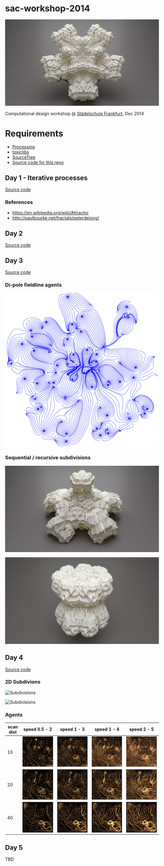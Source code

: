 # sac-workshop-2014

![Subdivisions](day3/Subdiv/20141203-subdiv.png)

Computational design workshop @ [Städelschule Frankfurt](http://www.staedelschule.de/architecture/), Dec 2014

# Requirements

- [Processing](http://processing.org)
- [toxiclibs](http://toxiclibs.org)
- [SourceTree](http://sourcetreeapp.com/)
- [Source code for this repo](https://github.com/learn-postspectacular/sac-workshop-2014)

## Day 1 - Iterative processes

[Source code](day1/)

### References

- https://en.wikipedia.org/wiki/Attractor
- http://paulbourke.net/fractals/peterdejong/

## Day 2

[Source code](day2/)

## Day 3

[Source code](day3/)

### Di-pole fieldline agents

![](day3/FieldLineAgents/export.png)

### Sequential / recursive subdivisions

![Subdivisions](day3/Subdiv/20141203-subdiv2.png)

![Subdivisions](day3/Subdiv/20141203-subdiv3.png)

## Day 4

[Source code](day4/)

### 2D Subdivions

![Subdivisions](day3/SubDiv2D/export-1.jpg)

![Subdivisions](day3/SubDiv2D/subdiv-3.jpg)

### Agents

| scan dist | speed 0.5 - 2 | speed 1 - 3 | speed 1 - 4 | speed 2 - 5 |
| --------- | ------------- | ----------- | ----------- | ----------- |
| 10        | ![](day4/AgentsOfNoise/s0.5-2-sd10.jpg) | ![](day4/AgentsOfNoise/s1-3-sd10.jpg) | ![](day4/AgentsOfNoise/s1-4-sd10.jpg) | ![](day4/AgentsOfNoise/s2-5-sd10.jpg) |
| 20        | ![](day4/AgentsOfNoise/s0.5-2-sd20.jpg) | ![](day4/AgentsOfNoise/s1-3-sd20.jpg) | ![](day4/AgentsOfNoise/s1-4-sd20.jpg) | ![](day4/AgentsOfNoise/s2-5-sd20.jpg) |
| 40        | ![](day4/AgentsOfNoise/s0.5-2-sd40.jpg) | ![](day4/AgentsOfNoise/s1-3-sd40.jpg) | ![](day4/AgentsOfNoise/s1-4-sd40.jpg) | ![](day4/AgentsOfNoise/s2-5-sd40.jpg) |

## Day 5

TBD
